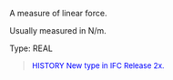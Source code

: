 A measure of linear force.

Usually measured in N/m.

Type: REAL

> <font size="-1" color="#0000FF">HISTORY New type in IFC Release 2x.
</font>